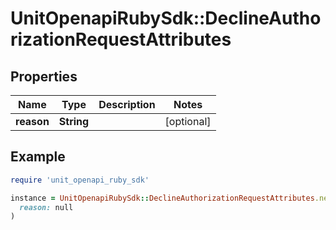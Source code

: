 # UnitOpenapiRubySdk::DeclineAuthorizationRequestAttributes

## Properties

| Name | Type | Description | Notes |
| ---- | ---- | ----------- | ----- |
| **reason** | **String** |  | [optional] |

## Example

```ruby
require 'unit_openapi_ruby_sdk'

instance = UnitOpenapiRubySdk::DeclineAuthorizationRequestAttributes.new(
  reason: null
)
```

